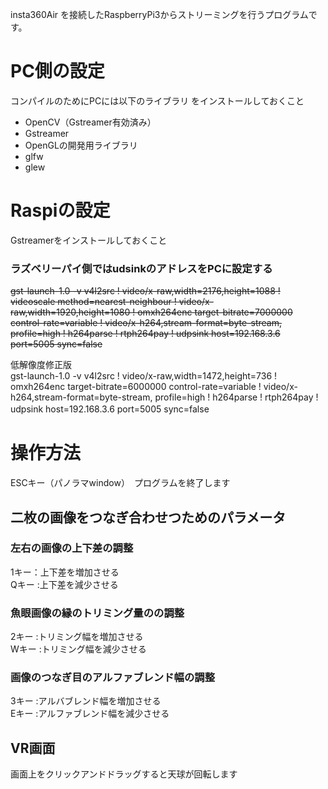 insta360Air を接続したRaspberryPi3からストリーミングを行うプログラムです。　　

# PC側の設定
コンパイルのためにPCには以下のライブラリ をインストールしておくこと 
+ OpenCV（Gstreamer有効済み） 
+ Gstreamer  
+ OpenGLの開発用ライブラリ  
+ glfw  
+ glew  

# Raspiの設定  
Gstreamerをインストールしておくこと

### ラズベリーパイ側ではudsinkのアドレスをPCに設定する  
~~gst-launch-1.0 -v v4l2src ! video/x-raw,width=2176,height=1088 ! videoscale method=nearest-neighbour ! video/x-raw,width=1920,height=1080 ! omxh264enc target-bitrate=7000000 control-rate=variable ! video/x-h264,stream-format=byte-stream, profile=high ! h264parse ! rtph264pay ! udpsink host=192.168.3.6 port=5005 sync=false~~  

低解像度修正版  
gst-launch-1.0 -v v4l2src ! video/x-raw,width=1472,height=736 ! omxh264enc target-bitrate=6000000 control-rate=variable ! video/x-h264,stream-format=byte-stream, profile=high ! h264parse ! rtph264pay ! udpsink host=192.168.3.6 port=5005 sync=false 
　　


# 操作方法
ESCキー（パノラマwindow）　プログラムを終了します
## 二枚の画像をつなぎ合わせつためのパラメータ
### 左右の画像の上下差の調整  
1キー：上下差を増加させる  
Qキー :上下差を減少させる  
### 魚眼画像の縁のトリミング量のの調整  
2キー :トリミング幅を増加させる  
Wキー :トリミング幅を減少させる   
### 画像のつなぎ目のアルファブレンド幅の調整  
3キー :アルバブレンド幅を増加させる  
Eキー :アルファブレンド幅を減少させる  
## VR画面
画面上をクリックアンドドラッグすると天球が回転します

